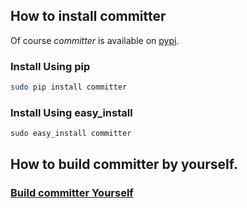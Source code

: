 ## How to install committer

Of course *committer* is available on [pypi](http://pypi.python.org/pypi/committer/).

### Install Using pip 

```bash
sudo pip install committer
```

### Install Using easy_install
```
sudo easy_install committer
```

## How to build committer by yourself.

### [Build committer Yourself](https://github.com/aelgru/committer/blob/master/HOWTO.md)

